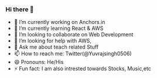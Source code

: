 ### Hi there 👋


- 🔭 I’m currently working on Anchors.in
- 🌱 I’m currently learning React & AWS
- 👯 I’m looking to collaborate on Web Development
- 🤔 I’m looking for help with AWS, 
- 💬 Ask me about teach related Stuff
- 📫 How to reach me: Twitter(@Yuvrajsingh0506)
- 😄 Pronouns: He/His
- ⚡ Fun fact: I am also intrested towards Stocks, Music,etc

